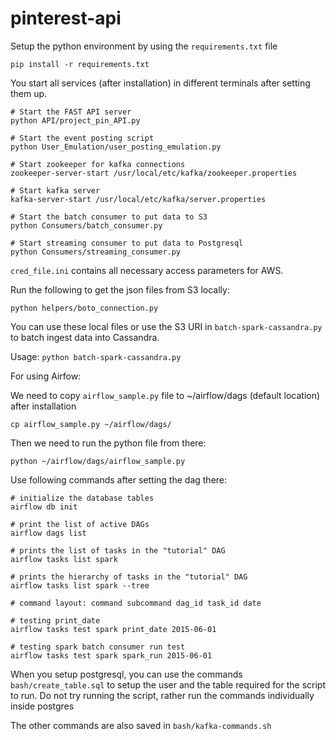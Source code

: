 # pinterest-api

Setup the python environment by using the `requirements.txt` file

`pip install -r requirements.txt`

You start all services (after installation) in different terminals after setting them up.

```
# Start the FAST API server
python API/project_pin_API.py

# Start the event posting script
python User_Emulation/user_posting_emulation.py

# Start zookeeper for kafka connections
zookeeper-server-start /usr/local/etc/kafka/zookeeper.properties

# Start kafka server
kafka-server-start /usr/local/etc/kafka/server.properties

# Start the batch consumer to put data to S3
python Consumers/batch_consumer.py

# Start streaming consumer to put data to Postgresql
python Consumers/streaming_consumer.py
```

`cred_file.ini` contains all necessary access parameters for AWS.

Run the following to get the json files from S3 locally:
```
python helpers/boto_connection.py
```

You can use these local files or use the S3 URI in `batch-spark-cassandra.py` to batch ingest data into Cassandra.

Usage:
`python batch-spark-cassandra.py`

For using Airfow:

We need to copy `airflow_sample.py` file to ~/airflow/dags (default location) after installation

`cp airflow_sample.py ~/airflow/dags/`

Then we need to run the python file from there:

`python ~/airflow/dags/airflow_sample.py `

Use following commands after setting the dag there:

```
# initialize the database tables
airflow db init

# print the list of active DAGs
airflow dags list

# prints the list of tasks in the "tutorial" DAG
airflow tasks list spark

# prints the hierarchy of tasks in the "tutorial" DAG
airflow tasks list spark --tree

# command layout: command subcommand dag_id task_id date

# testing print_date
airflow tasks test spark print_date 2015-06-01

# testing spark batch consumer run test
airflow tasks test spark spark_run 2015-06-01
```

When you setup postgresql, you can use the commands `bash/create_table.sql` to setup the user and the table 
required for the script to run. Do not try running the script, rather run the commands individually inside postgres

The other commands are also saved in `bash/kafka-commands.sh`


